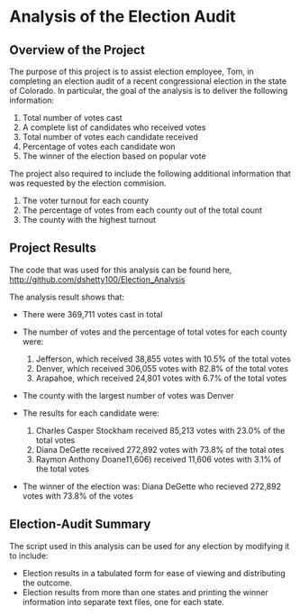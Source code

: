 # Analysis of the Election Audit

## Overview of the Project

The purpose of this project is to assist election employee, Tom, in completing an election audit of a recent congressional 
election in the state of Colorado. In particular, the goal of the analysis is to deliver the following information: 

1. Total number of votes cast
2. A complete list of candidates who received votes
3. Total number of votes each candidate received
4. Percentage of votes each candidate won
5. The winner of the election based on popular vote

The project also required to include the following additional information that was requested by the election commision.

1. The voter turnout for each county
2. The percentage of votes from each county out of the total count
3. The county with the highest turnout

## Project Results

The code that was used for this analysis can be found here, http://github.com/dshetty100/Election_Analysis 

The analysis result shows that:
- There were 369,711 votes cast in total

- The number of votes and the percentage of total votes for each county were:

  1. Jefferson, which received 38,855 votes with 10.5% of the total votes
  2. Denver, which received 306,055 votes with 82.8% of the total votes
  3. Arapahoe, which received 24,801 votes with 6.7% of the total votes

- The county with the largest number of votes was Denver

- The results for each candidate were:

  1.  Charles Casper Stockham received 85,213 votes with 23.0% of the total votes
  2.  Diana DeGette received 272,892 votes with 73.8% of the total otes
  3.  Raymon Anthony Doane11,606) received 11,606 votes with 3.1% of the total votes

- The winner of the election was:
  Diana DeGette who recieved 272,892 votes with 73.8% of the votes
 
## Election-Audit Summary

The script used in this analysis can be used for any election by modifying it to include:

- Election results in a tabulated form for ease of viewing and distributing the outcome.
- Election results from more than one states and printing the winner information into separate text files, one for each state.
